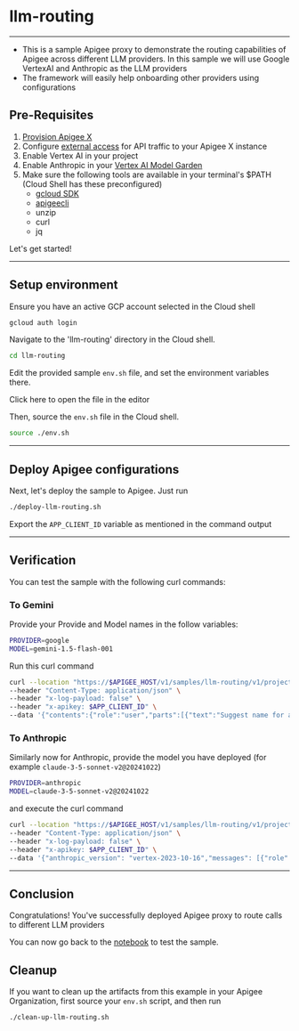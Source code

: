 # llm-routing

---

- This is a sample Apigee proxy to demonstrate the routing capabilities of Apigee across different LLM providers. In this sample we will use Google VertexAI and Anthropic as the LLM providers
- The framework will easily help onboarding other providers using configurations

## Pre-Requisites

1. [Provision Apigee X](https://cloud.google.com/apigee/docs/api-platform/get-started/provisioning-intro)
2. Configure [external access](https://cloud.google.com/apigee/docs/api-platform/get-started/configure-routing#external-access) for API traffic to your Apigee X instance
3. Enable Vertex AI in your project
4. Enable Anthropic in your [Vertex AI Model Garden](https://cloud.google.com/model-garden)
5. Make sure the following tools are available in your terminal's $PATH (Cloud Shell has these preconfigured)
    - [gcloud SDK](https://cloud.google.com/sdk/docs/install)
    - [apigeecli](https://github.com/apigee/apigeecli)
    - unzip
    - curl
    - jq

Let's get started!

---

## Setup environment

Ensure you have an active GCP account selected in the Cloud shell

```sh
gcloud auth login
```

Navigate to the 'llm-routing' directory in the Cloud shell.

```sh
cd llm-routing
```

Edit the provided sample `env.sh` file, and set the environment variables there.

Click <walkthrough-editor-open-file filePath="llm-routing/env.sh">here</walkthrough-editor-open-file> to open the file in the editor

Then, source the `env.sh` file in the Cloud shell.

```sh
source ./env.sh
```

---

## Deploy Apigee configurations

Next, let's deploy the sample to Apigee. Just run

```bash
./deploy-llm-routing.sh
```

Export the `APP_CLIENT_ID` variable as mentioned in the command output

---

## Verification

You can test the sample with the following curl commands:

### To Gemini

Provide your Provide and Model names in the follow variables:

```sh
PROVIDER=google
MODEL=gemini-1.5-flash-001
```
Run this curl command

```sh
curl --location "https://$APIGEE_HOST/v1/samples/llm-routing/v1/projects/$PROJECT_ID/locations/us-east1/publishers/$PROVIDER/models/$MODEL:generateContent" \
--header "Content-Type: application/json" \
--header "x-log-payload: false" \
--header "x-apikey: $APP_CLIENT_ID" \
--data '{"contents":{"role":"user","parts":[{"text":"Suggest name for a flower shop"}]}}'
```

### To Anthropic

Similarly now for Anthropic, provide the model you have deployed (for example `claude-3-5-sonnet-v2@20241022`)

```sh
PROVIDER=anthropic
MODEL=claude-3-5-sonnet-v2@20241022
```

and execute the curl command

```sh
curl --location "https://$APIGEE_HOST/v1/samples/llm-routing/v1/projects/$PROJECT_ID/locations/us-east5/publishers/$PROVIDER/models/$MODEL:rawPredict" \
--header "Content-Type: application/json" \
--header "x-log-payload: false" \
--header "x-apikey: $APP_CLIENT_ID" \
--data '{"anthropic_version": "vertex-2023-10-16","messages": [{"role": "user","content": [{"type": "text","text": "Suggest name for a flower shop"}]}],"max_tokens": 256,"stream": false}'
```

---

## Conclusion

<walkthrough-conclusion-trophy></walkthrough-conclusion-trophy>

Congratulations! You've successfully deployed Apigee proxy to route calls to different LLM providers

You can now go back to the [notebook](../llm_routing_v1.ipynb) to test the sample.

<walkthrough-inline-feedback></walkthrough-inline-feedback>

## Cleanup

If you want to clean up the artifacts from this example in your Apigee Organization, first source your `env.sh` script, and then run

```bash
./clean-up-llm-routing.sh
```
